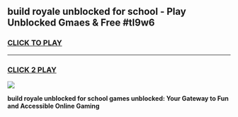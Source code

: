 
## build royale unblocked for school - Play Unblocked Gmaes & Free #tl9w6
<h3>
<a href="https://news.freeplayer.one?title=build_royale_unblocked_for_school&ref=03M">CLICK TO PLAY</a></h3>
<hr>

<h3>
<a href="https://news.freeplayer.one?title=build_royale_unblocked_for_school&ref=03M">CLICK 2 PLAY</a>
  
</h3>

<a href="https://news.freeplayer.one?title=build_royale_unblocked_for_school&ref=03M"><img src="https://clearcache.store/games.png"></a>


**build royale unblocked for school games unblocked: Your Gateway to Fun and Accessible Online Gaming**
